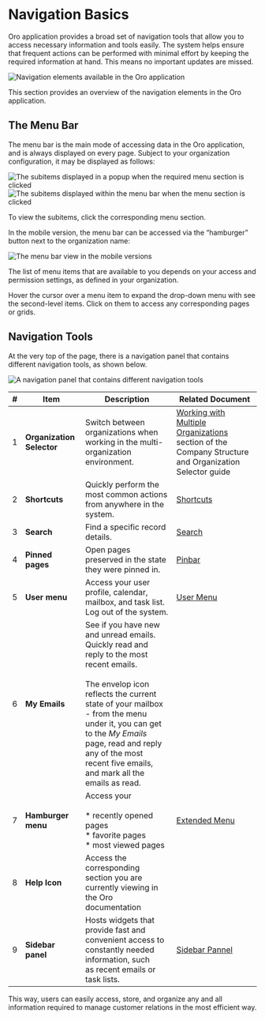 <a id="user-guide-getting-started-controls"></a>

# Navigation Basics

Oro application provides a broad set of navigation tools that allow you to access necessary information and tools easily. The system helps ensure that frequent actions can be performed with minimal effort by keeping the required information at hand. This means no important updates are missed.

![Navigation elements available in the Oro application](user/img/getting_started/navigation/navigation_basics.png)

This section provides an overview of the navigation elements in the Oro application.

<a id="user-guide-navigation-menu"></a>

## The Menu Bar

The menu bar is the main mode of accessing data in the Oro application, and is always displayed on every page. Subject to your organization configuration, it may be displayed as follows:

![The subitems displayed in a popup when the required menu section is clicked](user/img/getting_started/navigation/collapsed_menu.png)![The subitems displayed within the menu bar when the menu section is clicked](user/img/getting_started/navigation/expanded_menu.png)

To view the subitems, click the corresponding menu section.

In the mobile version, the menu bar can be accessed via the “hamburger” button next to the organization name:

![The menu bar view in the mobile versions](user/img/getting_started/navigation/header_mobile.png)

The list of menu items that are available to you depends on your access and permission settings, as defined in your
organization.

Hover the cursor over a menu item to expand the drop-down menu with see the second-level items. Click on them to access
any corresponding pages or grids.

<a id="user-guide-navigation-panel"></a>

## Navigation Tools

At the very top of the page, there is a navigation panel that contains different navigation tools, as shown below.

![A navigation panel that contains different navigation tools](user/img/getting_started/navigation/panel.png)

|   # | Item                      | Description                                                                                                                                                                                                                                                                                                          | Related Document                                                                                                                                                       |
|-----|---------------------------|----------------------------------------------------------------------------------------------------------------------------------------------------------------------------------------------------------------------------------------------------------------------------------------------------------------------|------------------------------------------------------------------------------------------------------------------------------------------------------------------------|
|   1 | **Organization Selector** | Switch between organizations when working in the multi-organization environment.                                                                                                                                                                                                                                     | [Working with Multiple Organizations](org-selector.md#user-guide-getting-started-change-organization) section of the Company Structure and Organization Selector guide |
|   2 | **Shortcuts**             | Quickly perform the most common actions from anywhere in the system.                                                                                                                                                                                                                                                 | [Shortcuts](shortcuts.md#user-guide-getting-started-shortcuts)                                                                                                         |
|   3 | **Search**                | Find a specific record details.                                                                                                                                                                                                                                                                                      | [Search](../../../concept-guides/catalog-promotions/search/index.md#user-guide-getting-started-search)                                                                 |
|   4 | **Pinned pages**          | Open pages preserved in the state they were pinned in.                                                                                                                                                                                                                                                               | [Pinbar](pinbar.md#user-guide-ui-components-pinned)                                                                                                                    |
|   5 | **User menu**             | Access your user profile, calendar, mailbox, and task list. Log out of the system.                                                                                                                                                                                                                                   | [User Menu](user-menu.md#user-guide-getting-started-user-menu)                                                                                                         |
|   6 | **My Emails**             | See if you have new and unread emails. Quickly read and reply to the most recent emails.<br/><br/>The envelop icon reflects the current state of your mailbox - from the menu under it, you can get to the *My Emails*<br/>page, read and reply any of the most recent five emails, and mark all the emails as read. |                                                                                                                                                                        |
|   7 | **Hamburger menu**        | Access your<br/><br/>* recently opened pages<br/>* favorite pages<br/>* most viewed pages                                                                                                                                                                                                                            | [Extended Menu](extended-menu.md#user-guide-getting-started-history)                                                                                                   |
|   8 | **Help Icon**             | Access the corresponding section you are currently viewing in the Oro documentation                                                                                                                                                                                                                                  |                                                                                                                                                                        |
|   9 | **Sidebar panel**         | Hosts widgets that provide fast and convenient access to constantly needed information, such<br/>as recent emails or task lists.                                                                                                                                                                                     | [Sidebar Pannel](sidebar-panel.md#user-guide-navigation-sidebar-panel)                                                                                                 |

This way, users can easily access, store, and organize any and all information required to manage customer relations in
the most efficient way.
